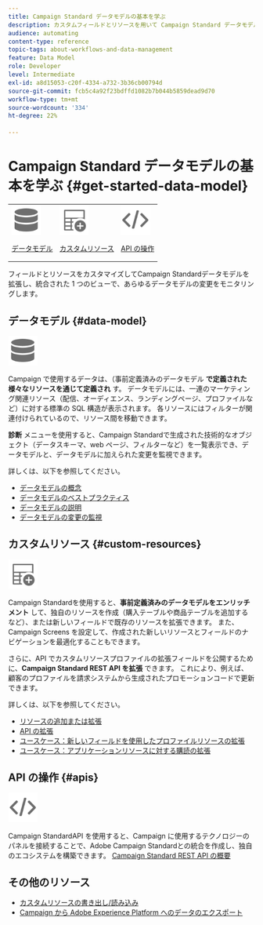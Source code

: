 ```yaml
---
title: Campaign Standard データモデルの基本を学ぶ
description: カスタムフィールドとリソースを用いて Campaign Standard データモデルを強化し、REST API を拡大して拡張フィールドを公開します。
audience: automating
content-type: reference
topic-tags: about-workflows-and-data-management
feature: Data Model
role: Developer
level: Intermediate
exl-id: a8d15053-c20f-4334-a732-3b36cb00794d
source-git-commit: fcb5c4a92f23bdffd1082b7b044b5859dead9d70
workflow-type: tm+mt
source-wordcount: '334'
ht-degree: 22%

---
```


# Campaign Standard データモデルの基本を学ぶ {#get-started-data-model}

<table>
<tr>
<td><img src="assets/do-not-localize/icon_datamodel.svg" width="60px"><p><a href="#data-model">データモデル</a></p></td>
<td><img src="assets/do-not-localize/icon_custom.svg" width="60px"><p><a href="#custom-resources">カスタムリソース</a></p></td><td><img src="assets/do-not-localize/icon_api.svg" width="60px"><p><a href="#custom-resources">API の操作</a></p></td></tr>
</table>

フィールドとリソースをカスタマイズしてCampaign Standardデータモデルを拡張し、統合された 1 つのビューで、あらゆるデータモデルの変更をモニタリングします。

## データモデル {#data-model}

<img src="assets/do-not-localize/icon_datamodel.svg" width="60px">

Campaign で使用するデータは、（事前定義済みのデータモデル **で定義された様々なリソースを通じて定義され** す。 データモデルには、一連のマーケティング関連リソース（配信、オーディエンス、ランディングページ、プロファイルなど）に対する標準の SQL 構造が表示されます。 各リソースにはフィルターが関連付けられているので、リソース間を移動できます。

**診断** メニューを使用すると、Campaign Standardで生成された技術的なオブジェクト（データスキーマ、web ページ、フィルターなど）を一覧表示でき、データモデルと、データモデルに加えられた変更を監視できます。

詳しくは、以下を参照してください。

* [データモデルの概念](../../developing/using/data-model-concepts.md)
* [データモデルのベストプラクティス](../../developing/using/data-model-best-practices.md)
* [データモデルの説明](../../developing/using/datamodel-introduction.md)
* [データモデルの変更の監視](../../developing/using/monitoring-data-model-changes.md)

## カスタムリソース {#custom-resources}

<img src="assets/do-not-localize/icon_custom.svg" width="60px">

Campaign Standardを使用すると、**事前定義済みのデータモデルをエンリッチメント** して、独自のリソースを作成（購入テーブルや商品テーブルを追加するなど）、または新しいフィールドで既存のリソースを拡張できます。 また、Campaign Screens を設定して、作成された新しいリソースとフィールドのナビゲーションを最適化することもできます。

さらに、API でカスタムリソースプロファイルの拡張フィールドを公開するために、**Campaign Standard REST API を拡張** できます。 これにより、例えば、顧客のプロファイルを請求システムから生成されたプロモーションコードで更新できます。

詳しくは、以下を参照してください。

* [リソースの追加または拡張](../../developing/using/key-steps-to-add-a-resource.md)
* [API の拡張](../../developing/using/about-extending-the-api.md)
* [ユースケース：新しいフィールドを使用したプロファイルリソースの拡張](../../developing/using/extending-the-profile-resource-with-a-new-field.md)
* [ユースケース：アプリケーションリソースに対する購読の拡張](../../developing/using/extending-the-subscriptions-to-an-application-resource.md)

## API の操作 {#apis}

<img src="assets/do-not-localize/icon_api.svg" width="60px">

Campaign StandardAPI を使用すると、Campaign に使用するテクノロジーのパネルを接続することで、Adobe Campaign Standardとの統合を作成し、独自のエコシステムを構築できます。 [Campaign Standard REST API の概要](../../api/using/get-started-apis.md)

## その他のリソース

* [ カスタムリソースの書き出し/読み込み ](https://helpx.adobe.com/jp/campaign/kb/acs-get-started-with-cusres.html)
* [Campaign から Adobe Experience Platform へのデータのエクスポート](../../integrating/using/export-campaign-data.md)
